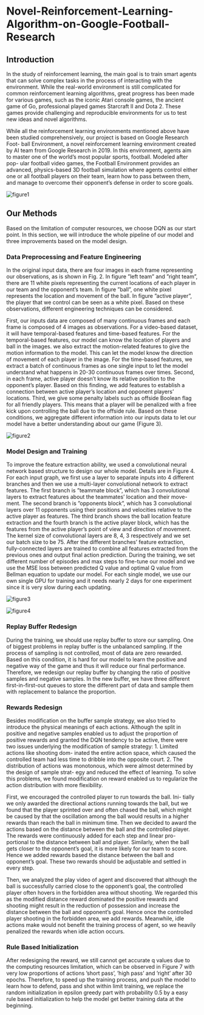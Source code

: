 # Novel-Reinforcement-Learning-Algorithm-on-Google-Football-Research

## Introduction
In the study of reinforcement learning, the main goal is to train smart agents that can solve complex tasks in the process of interacting with the environment. While the real-world environment is still complicated for common reinforcement learning algorithms, great progress has been made for various games, such as the iconic Atari console games, the ancient game of Go, professional played games Starcraft II and Dota 2. These games provide challenging and reproducible environments for us to test new ideas and novel algorithms.

While all the reinforcement learning environments mentioned above have been studied comprehensively, our project is based on Google Research Foot- ball Environment, a novel reinforcement learning environment created by AI team from Google Research in 2019. In this environment, agents aim to master one of the world’s most popular sports, football. Modeled after pop- ular football video games, the Football Environment provides an advanced, physics-based 3D football simulation where agents control either one or all football players on their team, learn how to pass between them, and manage to overcome their opponent’s defense in order to score goals.

![figure1](https://github.com/WallaceSUI/Novel-Reinforcement-Learning-Algorithm-on-Google-Football-Research/blob/main/figures/figure1.png)

## Our Methods
Based on the limitation of computer resources, we choose DQN as our start point. In this section, we will introduce the whole pipeline of our model and three improvements based on the model design.

### Data Preprocessing and Feature Engineering
In the original input data, there are four images in each frame representing our observations, as is shown in Fig. 2. In figure ”left team” and ”right team”, there are 11 white pixels representing the current locations of each player in our team and the opponent’s team. In figure ”ball”, one white pixel represents the location and movement of the ball. In figure ”active player”, the player that we control can be seen as a white pixel. Based on these observations, different engineering techniques can be considered.

First, our inputs data are composed of many continuous frames and each frame is composed of 4 images as observations. For a video-based dataset, it will have temporal-based features and time-based features. For the temporal-based features, our model can know the location of players and ball in the images. we also extract the motion-related features to give the motion information to the model. This can let the model know the direction of movement of each player in the image. For the time-based features, we extract a batch of continuous frames as one single input to let the model understand what happens in 20-30 continuous frames over times. Second, in each frame, active player doesn’t know its relative position to the opponent’s player. Based on this finding, we add features to establish a connection between active player’s location and opponent players’ locations. Third, we give some penalty labels such as offside Boolean flag for all friendly players. This means that a player will be penalized with a free kick upon controlling the ball due to the offside rule. Based on these conditions, we aggregate different information into our inputs data to let our model have a better understanding about our game (Figure 3).

![figure2](https://github.com/WallaceSUI/Novel-Reinforcement-Learning-Algorithm-on-Google-Football-Research/blob/main/figures/figure2.png)

### Model Design and Training
To improve the feature extraction ability, we used a convolutional neural network based structure to design our whole model. Details are in Figure 4. For each input graph, we first use a layer to separate inputs into 4 different branches and then we use a multi-layer convolutional network to extract features. The first branch is ”teammate block”, which has 3 convolutional layers to extract features about the teammates’ location and their move- ment. The second branch is ”opponents block”, which has 3 convolutional layers over 11 opponents using their positions and velocities relative to the active player as features. The third branch shows the ball location feature extraction and the fourth branch is the active player block, which has the features from the active player’s point of view and direction of movement. The kernel size of convolutional layers are 8, 4, 3 respectively and we set our batch size to be 75. After the different branches’ feature extraction, fully-connected layers are trained to combine all features extracted from the previous ones and output final action prediction. During the training, we set different number of episodes and max steps to fine-tune our model and we use the MSE loss between predicted Q value and optimal Q value from Bellman equation to update our model. For each single model, we use our own single GPU for training and it needs nearly 2 days for one experiment since it is very slow during each updating.

![figure3](https://github.com/WallaceSUI/Novel-Reinforcement-Learning-Algorithm-on-Google-Football-Research/blob/main/figures/figure3.png)

![figure4](https://github.com/WallaceSUI/Novel-Reinforcement-Learning-Algorithm-on-Google-Football-Research/blob/main/figures/figure4.png)

### Replay Buffer Redesign
During the training, we should use replay buffer to store our sampling. One of biggest problems in replay buffer is the unbalanced sampling. If the process of sampling is not controlled, most of data are zero rewarded. Based on this condition, it is hard for our model to learn the positive and negative way of the game and thus it will reduce our final performance. Therefore, we redesign our replay buffer by changing the ratio of positive samples and negative samples. In the new buffer, we have three different first-in-first-out queues to store the different part of data and sample them with replacement to balance the proportion.

### Rewards Redesign
Besides modification on the buffer sample strategy, we also tried to introduce the physical meanings of each actions. Although the split in positive and negative samples enabled us to adjust the proportion of positive rewards and granted the DQN tendency to be active, there were two issues underlying the modification of sample strategy: 1. Limited actions like shooting dom- inated the entire action space, which caused the controlled team had less time to dribble into the opposite court. 2. The distribution of actions was monotonous, which were almost determined by the design of sample strat- egy and reduced the effect of learning. To solve this problems, we found modification on reward enabled us to regularize the action distribution with more flexibility.

First, we encouraged the controlled player to run towards the ball. Ini- tially we only awarded the directional actions running towards the ball, but we found that the player sprinted over and often chased the ball, which might be caused by that the oscillation among the ball would results in a higher rewards than reach the ball in minimum time. Then we decided to award the actions based on the distance between the ball and the controlled player. The rewards were continuously added for each step and linear pro- portional to the distance between ball and player. Similarly, when the ball gets closer to the opponent’s goal, it is more likely for our team to score. Hence we added rewards based the distance between the ball and opponent’s goal. These two rewards should be adjustable and settled in every step.

Then, we analyzed the play video of agent and discovered that although the ball is successfully carried close to the opponent’s goal, the controlled player often hovers in the forbidden area without shooting. We regarded this as the modified distance reward dominated the positive rewards and shooting might result in the reduction of possession and increase the distance between the ball and opponent’s goal. Hence once the controlled player shooting in the forbidden area, we add rewards. Meanwhile, idle actions make would not benefit the training process of agent, so we heavily penalized the rewards when idle action occurs.

### Rule Based Initialization
After redesigning the reward, we still cannot get accurate q values due to the computing resources limitation, which can be observed in Figure 7 with very low proportions of actions ’short pass’, ’high pass’ and ’right’ after 30 epochs. Therefore, to speed up the training process, and push the model to learn how to defend, pass and shot within limit training, we replace the random initialization in epsilon greedy part with probability 0.5 by a easy rule based initialization to help the model get better training data at the beginning.
